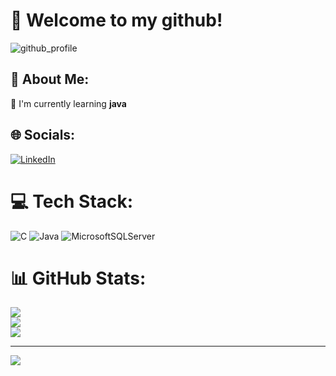 # 📲 Welcome to my github!

![github_profile](https://user-images.githubusercontent.com/114875545/214133716-158816f0-f192-4f8e-ba1d-92224ce7b138.gif)

## 💫 About Me:
🌱 I'm currently learning **java**


## 🌐 Socials:
[![LinkedIn](https://img.shields.io/badge/LinkedIn-%230077B5.svg?logo=linkedin&logoColor=white)](https://linkedin.com/in/tomáš-dračka-a5aa16253) 

# 💻 Tech Stack:
![C]([https://img.shields.io/badge/c-%2300599C.svg?style=for-the-badge&logo=c&logoColor=white](https://raw.githubusercontent.com/devicons/devicon/master/icons/c/c-original.svg)) ![Java](https://img.shields.io/badge/java-%23ED8B00.svg?style=for-the-badge&logo=java&logoColor=white) ![MicrosoftSQLServer](https://img.shields.io/badge/Microsoft%20SQL%20Sever-CC2927?style=for-the-badge&logo=microsoft%20sql%20server&logoColor=white)

# 📊 GitHub Stats:
![](https://github-readme-stats.vercel.app/api?username=tomdra01&theme=jolly&hide_border=false&include_all_commits=false&count_private=false)<br/>
![](https://github-readme-streak-stats.herokuapp.com/?user=tomdra01&theme=jolly&hide_border=false)<br/>
![](https://github-readme-stats.vercel.app/api/top-langs/?username=tomdra01&theme=jolly&hide_border=false&include_all_commits=false&count_private=false&layout=compact)

---
[![](https://visitcount.itsvg.in/api?id=tomdra01&icon=0&color=12)](https://visitcount.itsvg.in)

<!-- Proudly created with GPRM ( https://gprm.itsvg.in ) -->
